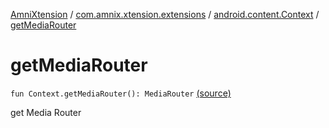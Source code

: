 [AmniXtension](../../index.md) / [com.amnix.xtension.extensions](../index.md) / [android.content.Context](index.md) / [getMediaRouter](./get-media-router.md)

# getMediaRouter

`fun Context.getMediaRouter(): MediaRouter` [(source)](https://github.com/AmniX/AmniXTension/tree/master/AmniXtension/src/main/java/com/amnix/xtension/extensions/ContextExtension.kt#L644)

get Media Router

